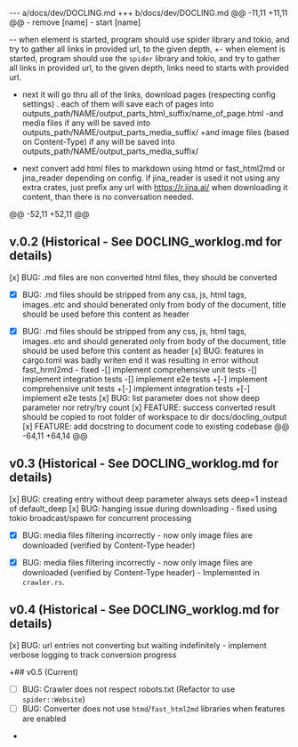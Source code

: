 --- a/docs/dev/DOCLING.md
+++ b/docs/dev/DOCLING.md
@@ -11,11 +11,11 @@
     - remove [name]
     - start [name]
 
-- when element is started, program should use spider library and tokio, and try to gather all links in provided url, to the given depth,
+- when element is started, program should use the `spider` library and tokio, and try to gather all links in provided url, to the given depth,
 links need to starts with provided url.
 - next it will go thru all of the links, download pages (respecting config settings)
 . each of them will save each of pages into outputs_path/NAME/output_parts_html_suffix/name_of_page.html
-and media files if any will be saved into  outputs_path/NAME/output_parts_media_suffix/
+and image files (based on Content-Type) if any will be saved into outputs_path/NAME/output_parts_media_suffix/
 
 - next convert add html files to markdown using htmd or fast_html2md or jina_reader depending on config. if jina_reader is used it not using any extra crates, just prefix any url with https://r.jina.ai/ when downloading it content, than there is no conversation needed.
 
@@ -52,11 +52,11 @@
 
 ## v.0.2 (Historical - See DOCLING_worklog.md for details)
 [x] BUG: .md files are non converted html files, they should be converted
-[x] BUG: .md files should be stripped from any css, js, html tags, images..etc and should benerated only from body of the document, title should be used before this content as header
+[x] BUG: .md files should be stripped from any css, js, html tags, images..etc and should generated only from body of the document, title should be used before this content as header
 [x] BUG: features in cargo.toml was badly writen end it was resulting in error without fast_hrml2md - fixed
-[] implement comprehensive unit tests
-[] implement integration tests
-[] implement e2e tests
+[-] implement comprehensive unit tests
+[-] implement integration tests
+[-] implement e2e tests
 [x] BUG: list parameter does not show deep parameter nor retry/try count
 [x] FEATURE: success converted result should be copied to root folder of workspace to dir docs/docling_output
 [x] FEATURE: add docstring to document code to existing codebase
@@ -64,11 +64,14 @@
 ## v0.3 (Historical - See DOCLING_worklog.md for details)
 [x] BUG: creating entry without deep parameter always sets deep=1 instead of default_deep
 [x] BUG: hanging issue during downloading - fixed using tokio broadcast/spawn for concurrent processing
-[x] BUG: media files filtering incorrectly - now only image files are downloaded (verified by Content-Type header)
+[x] BUG: media files filtering incorrectly - now only image files are downloaded (verified by Content-Type header) - Implemented in `crawler.rs`.
 
 ## v0.4 (Historical - See DOCLING_worklog.md for details)
 [x] BUG: url entries not converting but waiting indefinitely - implement verbose logging to track conversion progress
 
+## v0.5 (Current)
+[ ] BUG: Crawler does not respect robots.txt (Refactor to use `spider::Website`)
+[ ] BUG: Converter does not use `htmd`/`fast_html2md` libraries when features are enabled
+
 